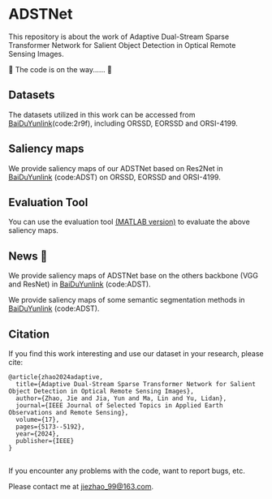 # ADSTNet
This repository is about the work of Adaptive Dual-Stream Sparse Transformer Network for Salient Object Detection in Optical Remote Sensing Images. 

🏃 The code is on the way...... 🏃

## Datasets
The datasets utilized in this work can be accessed from [BaiDuYunlink](https://pan.baidu.com/s/1iP7KRFwkS6K4Hako1XQIgg)(code:2r9f), including ORSSD, EORSSD and ORSI-4199.

## Saliency maps
We provide saliency maps of our ADSTNet based on Res2Net in [BaiDuYunlink](https://pan.baidu.com/s/1qYklPLWkK_pbWhQHRjFNKg) (code:ADST) on ORSSD, EORSSD and ORSI-4199.

## Evaluation Tool
You can use the evaluation tool [(MATLAB version)](https://github.com/MathLee/MatlabEvaluationTools) to evaluate the above saliency maps.


## News 🚩
We provide saliency maps of ADSTNet base on the others backbone (VGG and ResNet) in [BaiDuYunlink](https://pan.baidu.com/s/1PGbdM2l0ZLMukWUBVjJL5Q) (code:ADST).

We provide saliency maps of some semantic segmentation methods in [BaiDuYunlink](https://pan.baidu.com/s/146YIKVNhz4KSaG54YTVUMA) (code:ADST).

## Citation
If you find this work interesting and use our dataset in your research, please cite:
```
@article{zhao2024adaptive,
  title={Adaptive Dual-Stream Sparse Transformer Network for Salient Object Detection in Optical Remote Sensing Images},
  author={Zhao, Jie and Jia, Yun and Ma, Lin and Yu, Lidan},
  journal={IEEE Journal of Selected Topics in Applied Earth Observations and Remote Sensing},
  volume={17},
  pages={5173--5192},
  year={2024},
  publisher={IEEE}
}
```

##
If you encounter any problems with the code, want to report bugs, etc.

Please contact me at jiezhao_99@163.com.
